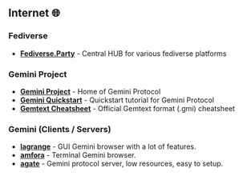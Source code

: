 ## Internet 🌐

### Fediverse

- **[Fediverse.Party](https://fediverse.party/)** - Central HUB for various fediverse platforms

### Gemini Project

- **[Gemini Project](https://geminiprotocol.net/)** - Home of Gemini Protocol
- **[Gemini Quickstart](https://geminiquickst.art/)** - Quickstart tutorial for Gemini Protocol
- **[Gemtext Cheatsheet](https://geminiprotocol.net/docs/cheatsheet.gmi)** - Official Gemtext format (.gmi) cheatsheet

### Gemini (Clients / Servers)

- **[lagrange](https://github.com/skyjake/lagrange)** - GUI Gemini browser with a lot of features.
- **[amfora](https://github.com/makew0rld/amfora)** - Terminal Gemini browser.
- **[agate](https://github.com/mbrubeck/agate)** - Gemini protocol server, low resources, easy to setup.
